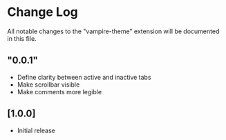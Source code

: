 # Change Log

All notable changes to the "vampire-theme" extension will be documented in this file.

## "0.0.1"

- Define clarity between active and inactive tabs
- Make scrollbar visible
- Make comments more legible

## [1.0.0]

- Initial release
